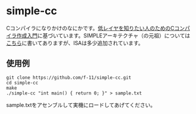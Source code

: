# simple-cc
Cコンパイラになりかけのなにかです。[低レイヤを知りたい人のためのCコンパイラ作成入門](https://github.com/f-11/simple-cc)に基づいています。SIMPLEアーキテクチャ（の元祖）については[こちら](https://isle3hw.kuis.kyoto-u.ac.jp/simple_v40.pdf)に書いてありますが、ISAは多少追加されています。

## 使用例
    git clone https://github.com/f-11/simple-cc.git
    cd simple-cc
    make
    ./simple-cc "int main() { return 0; }" > sample.txt

sample.txtをアセンブルして実機にロードしてあげてください。
